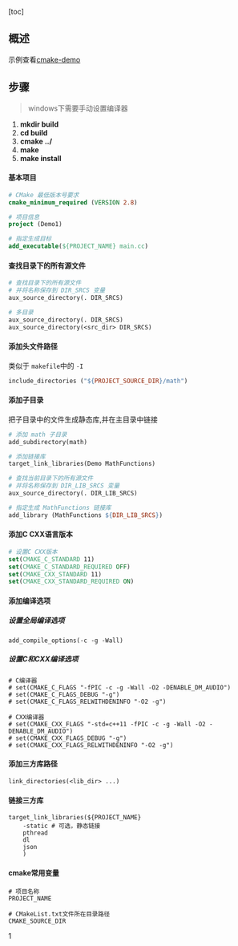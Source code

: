 [toc]

## 概述

示例查看[cmake-demo](https://gitee.com/wtping/cmake-demo)

## 步骤

> windows下需要手动设置编译器

1. **mkdir build**
2. **cd build**
3. **cmake ../**
4. **make**
5. **make install**

#### 基本项目

```cmake
# CMake 最低版本号要求
cmake_minimum_required (VERSION 2.8)

# 项目信息
project (Demo1)

# 指定生成目标
add_executable(${PROJECT_NAME} main.cc)
```

#### 查找目录下的所有源文件

```makefile
# 查找目录下的所有源文件
# 并将名称保存到 DIR_SRCS 变量
aux_source_directory(. DIR_SRCS)

# 多目录
aux_source_directory(. DIR_SRCS)
aux_source_directory(<src_dir> DIR_SRCS)
```

#### 添加头文件路径

类似于 `makefile`中的 `-I`

```makefile
include_directories ("${PROJECT_SOURCE_DIR}/math")
```

#### 添加子目录

把子目录中的文件生成静态库,并在主目录中链接

```makefile
# 添加 math 子目录
add_subdirectory(math)

# 添加链接库
target_link_libraries(Demo MathFunctions)
```

```makefile
# 查找当前目录下的所有源文件
# 并将名称保存到 DIR_LIB_SRCS 变量
aux_source_directory(. DIR_LIB_SRCS)

# 指定生成 MathFunctions 链接库
add_library (MathFunctions ${DIR_LIB_SRCS})
```

#### 添加C CXX语言版本

```cmake
# 设置C CXX版本
set(CMAKE_C_STANDARD 11)
set(CMAKE_C_STANDARD_REQUIRED OFF)
set(CMAKE_CXX_STANDARD 11)
set(CMAKE_CXX_STANDARD_REQUIRED ON)
```

#### 添加编译选项

##### 设置全局编译选项

```
add_compile_options(-c -g -Wall)
```

##### 设置C和CXX编译选项

```
# C编译器
# set(CMAKE_C_FLAGS "-fPIC -c -g -Wall -O2 -DENABLE_DM_AUDIO")
# set(CMAKE_C_FLAGS_DEBUG "-g")
# set(CMAKE_C_FLAGS_RELWITHDENINFO "-O2 -g")

# CXX编译器
# set(CMAKE_CXX_FLAGS "-std=c++11 -fPIC -c -g -Wall -O2 -DENABLE_DM_AUDIO")
# set(CMAKE_CXX_FLAGS_DEBUG "-g")
# set(CMAKE_CXX_FLAGS_RELWITHDENINFO "-O2 -g")
```

#### 添加三方库路径

```
link_directories(<lib_dir> ...)
```

#### 链接三方库

```
target_link_libraries(${PROJECT_NAME} 
    -static # 可选，静态链接
    pthread
    dl
    json 
    )
```

#### cmake常用变量

```
# 项目名称
PROJECT_NAME

# CMakeList.txt文件所在目录路径
CMAKE_SOURCE_DIR
```

1
